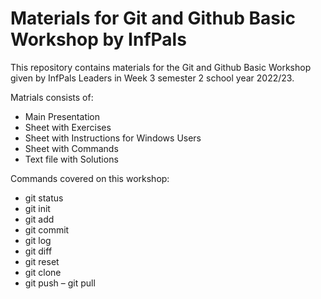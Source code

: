 # Materials for Git and Github Basic Workshop by InfPals

This repository contains materials for the Git and Github Basic Workshop given by InfPals Leaders in Week 3 semester 2 school year 2022/23.

Matrials consists of:
- Main Presentation
- Sheet with Exercises
- Sheet with Instructions for Windows Users
- Sheet with Commands
- Text file with Solutions

Commands covered on this workshop:
- git status
- git init
- git add 
- git commit
- git log
- git diff
- git reset
- git clone
- git push
– git pull
